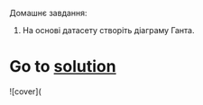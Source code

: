 Домашнє завдання:
1. На основі датасету створіть діаграму Ганта.
# Go to [solution](https://public.tableau.com/app/profile/.48972542/viz/23Tableau_Marathon_2_0/Dashboard2)
![cover](
